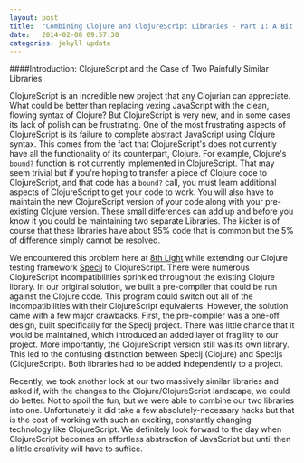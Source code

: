 ```yaml
---
layout: post
title:  "Combining Clojure and ClojureScript Libraries - Part 1: A Bit Of Context"
date:   2014-02-08 09:57:30
categories: jekyll update
---
```


[8thLight]: https://8thlight.com
[speclj]:    https://github.com/slagyr/speclj 

####Introduction: ClojureScript and the Case of Two Painfully Similar Libraries

  ClojureScript is an incredible new project that any Clojurian can appreciate.  What could be better than replacing vexing JavaScript with the clean, flowing syntax of Clojure?  But ClojureScript is very new, and in some cases its lack of polish can be frustrating.  One of the most frustrating aspects of ClojureScript is its failure to complete abstract JavaScript using Clojure syntax.  This comes from the fact that ClojureScript's does not currently have all the functionality of its counterpart, Clojure.  For example, Clojure's `bound?` function is not currently implemented in ClojureScript.  That may seem trivial but if you're hoping to transfer a piece of Clojure code to ClojureScript, and that code has a `bound?` call, you must learn additional aspects of ClojureScript to get your code to work.  You will also have to maintain the new ClojureScript version of your code along with your pre-existing Clojure version.  These small differences can add up and before you know it you could be maintaining two separate Libraries.  The kicker is of course that these libraries have about 95% code that is common but the 5% of difference simply cannot be resolved.

We encountered this problem here at [8th Light][8thLight] while extending our Clojure testing framework [Speclj] to ClojureScript.  There were numerous ClojureScript incompatibilities sprinkled throughout the existing Clojure library.  In our original solution, we built a pre-compiler that could be run against the Clojure code. This program could switch out all of the incompatibilities with their ClojureScript equivalents.  However, the solution came with a few major drawbacks.  First, the pre-compiler was a one-off design, built specifically for the Speclj project.  There was little chance that it would be maintained, which introduced an added layer of fragility to our project.  More importantly, the ClojureScript version still was its own library.  This led to the confusing distinction between Speclj (Clojure) and Specljs (ClojureScript).  Both libraries had to be added independently to a project.   

Recently, we took another look at our two massively similar libraries and asked if, with the changes to the Clojure/ClojureScript landscape, we could do better.   Not to spoil the fun, but we were able to combine our two libraries into one.  Unfortunately it did take a few absolutely-necessary hacks but that is the cost of working with such an exciting, constantly changing technology like ClojureScript.  We definitely look forward to the day when ClojureScript becomes an effortless abstraction of JavaScript but until then a little creativity will have to suffice.
